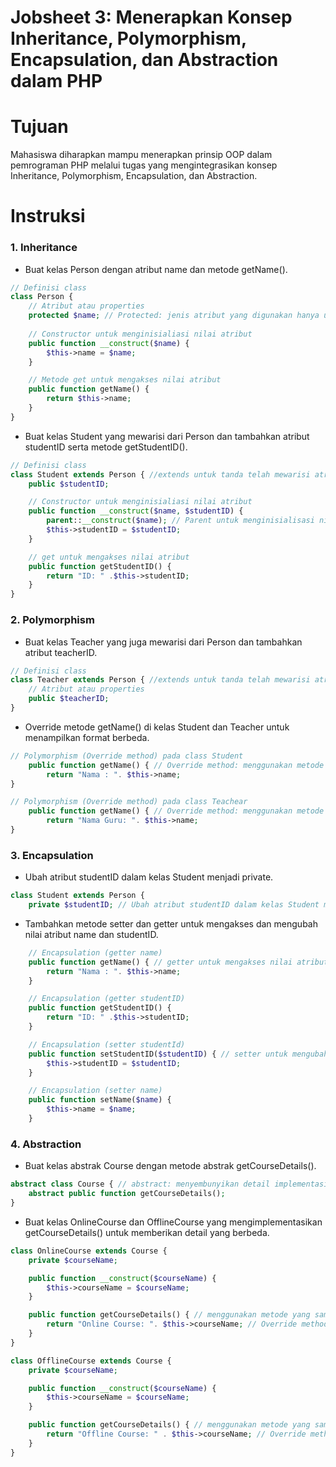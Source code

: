 # Jobsheet 3: Menerapkan Konsep Inheritance, Polymorphism, Encapsulation, dan Abstraction dalam PHP
# Tujuan
Mahasiswa diharapkan mampu menerapkan prinsip OOP dalam pemrograman PHP melalui tugas yang mengintegrasikan konsep Inheritance, Polymorphism, Encapsulation, dan Abstraction.

# Instruksi
### 1. Inheritance
- Buat kelas Person dengan atribut name dan metode getName().
```php
// Definisi class
class Person {
    // Atribut atau properties
    protected $name; // Protected: jenis atribut yang digunakan hanya untuk class itu sendiri dan class turunannya atau yang diwarisi
    
    // Constructor untuk menginisialiasi nilai atribut
    public function __construct($name) {
        $this->name = $name;
    }

    // Metode get untuk mengakses nilai atribut
    public function getName() {
        return $this->name;
    }
}
```

- Buat kelas Student yang mewarisi dari Person dan tambahkan atribut studentID serta metode getStudentID().
```php
// Definisi class
class Student extends Person { //extends untuk tanda telah mewarisi atribut atau method atau function dari class Person
    public $studentID;

    // Constructor untuk menginisialiasi nilai atribut
    public function __construct($name, $studentID) {
        parent::__construct($name); // Parent untuk menginisialisasi nilai atribut yang berada di class induk
        $this->studentID = $studentID;
    }

    // get untuk mengakses nilai atribut
    public function getStudentID() {
        return "ID: " .$this->studentID;
    }
}
```

### 2. Polymorphism
- Buat kelas Teacher yang juga mewarisi dari Person dan tambahkan atribut teacherID.
```php
// Definisi class
class Teacher extends Person { //extends untuk tanda telah mewarisi atribut atau method atau function dari class Person
    // Atribut atau properties
    public $teacherID;
}
```

- Override metode getName() di kelas Student dan Teacher untuk menampilkan format berbeda.
```php
// Polymorphism (Override method) pada class Student
    public function getName() { // Override method: menggunakan metode yang sama (metode yang ada di class induk) dengan implementasi yang berbeda pada class turunan
        return "Nama : ". $this->name;
}

// Polymorphism (Override method) pada class Teachear
    public function getName() { // Override method: menggunakan metode yang sama (metode yang ada di class induk) dengan implementasi yang berbeda pada class turunan
        return "Nama Guru: ". $this->name;
}
```

### 3. Encapsulation
- Ubah atribut studentID dalam kelas Student menjadi private.
```php
class Student extends Person {
    private $studentID; // Ubah atribut studentID dalam kelas Student menjadi private.
```

- Tambahkan metode setter dan getter untuk mengakses dan mengubah nilai atribut name dan studentID.
```php
    // Encapsulation (getter name)
    public function getName() { // getter untuk mengakses nilai atribut
        return "Nama : ". $this->name;
    }

    // Encapsulation (getter studentID)
    public function getStudentID() {
        return "ID: " .$this->studentID;
    }

    // Encapsulation (setter studentId)
    public function setStudentID($studentID) { // setter untuk mengubah nilai atribut
        $this->studentID = $studentID;
    }

    // Encapsulation (setter name)
    public function setName($name) {
        $this->name = $name;
    }
```

### 4. Abstraction
- Buat kelas abstrak Course dengan metode abstrak getCourseDetails().
```php
abstract class Course { // abstract: menyembunyikan detail implementasi internal dan hanya menampilkan fungsionalitas utama
    abstract public function getCourseDetails();
}
```

- Buat kelas OnlineCourse dan OfflineCourse yang mengimplementasikan getCourseDetails() untuk memberikan detail yang berbeda.
```php
class OnlineCourse extends Course {
    private $courseName;

    public function __construct($courseName) {
        $this->courseName = $courseName;
    }

    public function getCourseDetails() { // menggunakan metode yang sama pada class induk, tetapi dengan implementasi yang berbeda
        return "Online Course: ". $this->courseName; // Override method
    }
}

class OfflineCourse extends Course {
    private $courseName;

    public function __construct($courseName) {
        $this->courseName = $courseName;
    }

    public function getCourseDetails() { // menggunakan metode yang sama pada class induk, tetapi dengan implementasi yang berbeda
        return "Offline Course: " . $this->courseName; // Override method
    }
}
```
